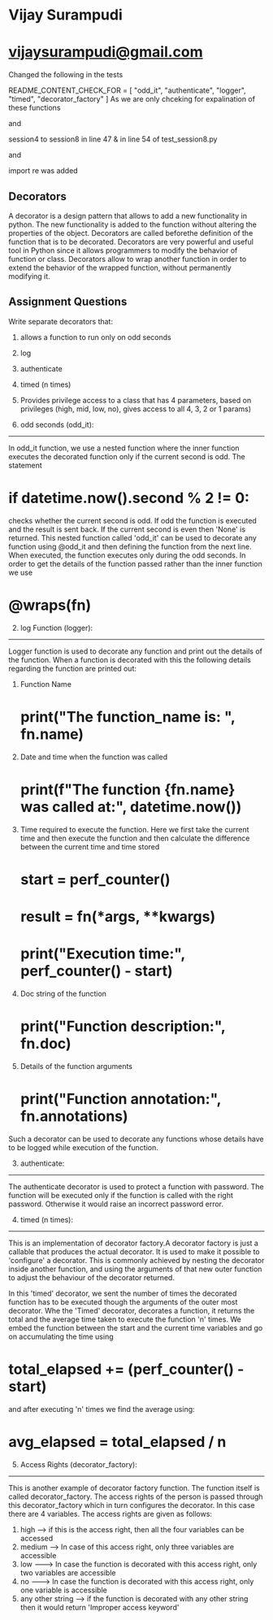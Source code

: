 # Vijay Surampudi
# vijaysurampudi@gmail.com

Changed the following in the tests

README_CONTENT_CHECK_FOR = [
    "odd_it",
    "authenticate",
    "logger",
    "timed",
    "decorator_factory"
]
 As we are only chceking for expalination of these functions

and

session4 to session8 in line 47 & in line 54 of test_session8.py

and

import re was added

Decorators
-----------

A decorator is a design pattern that allows to add a new functionality in python. The new functionality is added to the function without altering the properties of the 
object. Decorators are called beforethe definition of the function that is to be decorated. Decorators are very powerful and useful tool in Python since it allows programmers 
to modify the behavior of function or class. Decorators allow to wrap another function in order to extend the behavior of the wrapped function, without permanently modifying it. 

Assignment Questions
---------------------

Write separate decorators that:
1. allows a function to run only on odd seconds
2. log
3. authenticate
4. timed (n times)
5. Provides privilege access to a class that has 4 parameters, based on privileges (high, mid, low, no), gives access to all 4, 3, 2 or 1 params)

1. odd seconds (odd_it):
------------------------
In odd_it function, we use a nested function where the inner function executes the decorated function only if the current second is odd. The statement

# if datetime.now().second % 2 != 0:

checks whether the current second is odd. If odd the function is executed and the result is sent back. If the current second is even then 'None' is returned.
This nested function called 'odd_it' can be used to decorate any function using @odd_it and then defining the function from the next line. When executed, the 
function executes only during the odd seconds. In order to get the details of the function passed rather than the inner function we use

# @wraps(fn)

2. log Function (logger):
-------------------------
Logger function is used to decorate any function and print out the details of the function. When a function is decorated with this the following details regarding
the function are printed out:
1. Function Name
    # print("The function_name is: ", fn.__name__)
2. Date and time when the function was called
    # print(f"The function {fn.__name__} was called at:", datetime.now())
3. Time required to execute the function. Here we first take the current time and then execute the function and then calculate the difference between the current 
   time and time stored
    # start = perf_counter()
    # result = fn(*args, **kwargs)
    # print("Execution time:", perf_counter() - start)
4. Doc string of the function
   # print("Function description:", fn.__doc__) 
5. Details of the function arguments
   # print("Function annotation:", fn.__annotations__)

Such a decorator can be used to decorate any functions whose details have to be logged while execution of the function.

3. authenticate:
----------------
The authenticate decorator is used to protect a function with password. The function will be executed only if the function is
called with the right password. Otherwise it would raise an incorrect password error.

4. timed (n times):
-------------------
This is an implementation of decorator factory.A decorator factory is just a callable that produces the actual decorator. 
It is used to make it possible to 'configure' a decorator. This is commonly achieved by nesting the decorator inside another function, 
and using the arguments of that new outer function to adjust the behaviour of the decorator returned.

In this 'timed' decorator, we sent the number of times the decorated function has to be executed though the arguments of the outer most
decorator. Whe the 'Timed' decorator, decorates a function, it returns the total and the average time taken to execute the function 'n'
times. We embed the function between the start and the current time variables and go on accumulating the time using

# total_elapsed += (perf_counter() - start)

and after executing 'n' times we find the average using:

# avg_elapsed = total_elapsed / n

5. Access Rights (decorator_factory):
-------------------------------------
This is another example of decorator factory function. The function itself is called decorator_factory. The access rights of the person is passed
through this decorator_factory which in turn configures the decorator. In this case there are 4 variables. The access rights are given as follows:

1. high --> if this is the access right, then all the four variables can be accessed
2. medium --> In case of this access right, only three variables are accessible 
3. low ---> In case the function is decorated with this access right, only two variables are accessible
4. no ---> In case the function is decorated with this access right, only one variable is accessible 
5. any other string --> if the function is decorated with any other string then it would return 'Improper access keyword'
